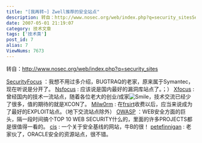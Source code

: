 ```yaml
---
title: "[我再转~] Zwell推荐的安全站点"
description: 转自：http://www.nosec.org/web/index.php?q=security_sitesSecurityFocus ：我想不用过多介绍，BUGTRAQ的老家，原来属于Symantec，现在听说是分开了。Nsfocus :应该说是国内最好的漏洞库站点了。；）Xfocus :曾经国内的技术一流站点，随着各位老大的创业/成家，技术交流已经少了很多，值的期待的就是XCON了。Milw0rm :在frsirt收费以后，应当来说成为了最好的E...
date: 2007-05-01 21:19:07
category: 技术文章
tags: ['技术类']
post_id: 7
alias: 7
ViewNums: 7673
---
```


转自：<http://www.nosec.org/web/index.php?q=security_sites>

[SecurityFocus](http://www.securityfocus.net/) ：我想不用过多介绍，BUGTRAQ的老家，原来属于Symantec，现在听说是分开了。
[Nsfocus](http://www.nsfocus.net/) : 应该说是国内最好的漏洞库站点了。；）
[Xfocus](http://www.xfocus.net/) : 曾经国内的技术一流站点，随着各位老大的创业/成家![Smile](http://www.nosec.org/web/modules/tinymce/tinymce/jscripts/tiny_mce/plugins/emotions/images/smiley-smile.gif "Smile")，技术交流已经少了很多，值的期待的就是XCON了。
[Milw0rm](http://www.milworm.com/) : 在[frsirt](http://www.frsirt.com/)收费以后，应当来说成为了最好的EXPLOIT站点。（地下交流站点除外）
[OWASP](http://www.owasp.org/) ：WEB安全方面的巨头，隔一段时间搞个TOP 10 WEB SECURITY什么的，里面的许多PROJECTS都是很值得一看的。
[cis](http://www.cisecurity.org/) : 一个关于安全基线的网站，牛B的很！
[petefinnigan](http://www.petefinnigan.com/) : 老家伙了，ORACLE安全的资源站点，很不错。

